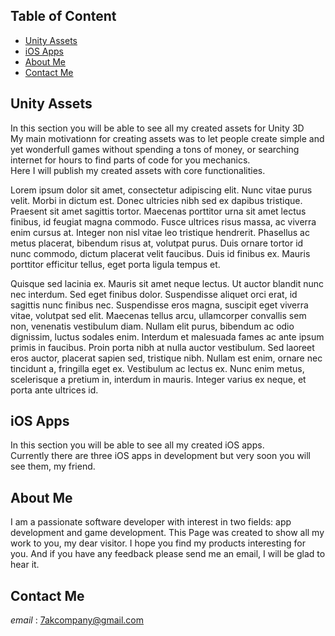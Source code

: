 ## Table of Content
  - [Unity Assets](#unity-assets)
  - [iOS Apps](#ios-apps)
  - [About Me](#about-me)
  - [Contact Me](#contact-me)

## Unity Assets
In this section you will be able to see all my created assets for Unity 3D  
My main motivationn for creating assets was to let people create simple and yet wonderfull games without spending a tons of money, or searching internet for hours to find parts of code for you mechanics.  
Here I will publish my created assets with core functionalities.  

Lorem ipsum dolor sit amet, consectetur adipiscing elit. Nunc vitae purus velit. Morbi in dictum est. Donec ultricies nibh sed ex dapibus tristique. Praesent sit amet sagittis tortor. Maecenas porttitor urna sit amet lectus finibus, id feugiat magna commodo. Fusce ultrices risus massa, ac viverra enim cursus at. Integer non nisl vitae leo tristique hendrerit. Phasellus ac metus placerat, bibendum risus at, volutpat purus. Duis ornare tortor id nunc commodo, dictum placerat velit faucibus. Duis id finibus ex. Mauris porttitor efficitur tellus, eget porta ligula tempus et.

Quisque sed lacinia ex. Mauris sit amet neque lectus. Ut auctor blandit nunc nec interdum. Sed eget finibus dolor. Suspendisse aliquet orci erat, id sagittis nunc finibus nec. Suspendisse eros magna, suscipit eget viverra vitae, volutpat sed elit. Maecenas tellus arcu, ullamcorper convallis sem non, venenatis vestibulum diam. Nullam elit purus, bibendum ac odio dignissim, luctus sodales enim. Interdum et malesuada fames ac ante ipsum primis in faucibus. Proin porta nibh at nulla auctor vestibulum. Sed laoreet eros auctor, placerat sapien sed, tristique nibh. Nullam est enim, ornare nec tincidunt a, fringilla eget ex. Vestibulum ac lectus ex. Nunc enim metus, scelerisque a pretium in, interdum in mauris. Integer varius ex neque, et porta ante ultrices id.

## iOS Apps
In this section you will be able to see all my created iOS apps.  
Currently there are three iOS apps in development but very soon you will see them, my friend.

## About Me
I am a passionate software developer with interest in two fields: app development and game development. This Page was created to show all my work to you, my dear visitor.
I hope you find my products interesting for you. And if you have any feedback please send me an email, I will be glad to hear it.

## Contact Me
_email_ : 7akcompany@gmail.com
